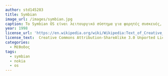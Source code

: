 ```yaml
---
author: std145283
title: Symbian 
image_url: /images/symbian.jpg
caption: Τo Symbian OS είναι λειτουργικό σύστημα για φορητές συσκευές, αποτελεί εξέλιξη του λειτουργικού συστήματος EPOC από την Psion. To Symbian OS δημιουργήθηκε με τη γλώσσα προγραμματισμού C++ από τη Symbian Ltd.
year: 1998 
license_url: 'https://en.wikipedia.org/wiki/Wikipedia:Text_of_Creative_Commons_Attribution-ShareAlike_3.0_Unported_License' 
license_text:  Creative Commons Attribution-ShareAlike 3.0 Unported License
categories:
  - Μέθοδος 
tags:
  - symbian
  - nokia
  - os
---
```

